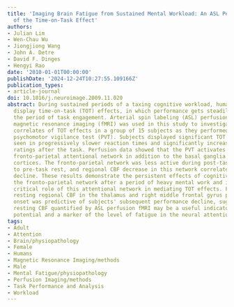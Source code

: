 ```yaml
---
title: 'Imaging Brain Fatigue from Sustained Mental Workload: An ASL Perfusion Study
  of the Time-on-Task Effect'
authors:
- Julian Lim
- Wen-Chau Wu
- Jiongjiong Wang
- John A. Detre
- David F. Dinges
- Hengyi Rao
date: '2010-01-01T00:00:00'
publishDate: '2024-12-24T10:27:55.109166Z'
publication_types:
- article-journal
doi: 10.1016/j.neuroimage.2009.11.020
abstract: During sustained periods of a taxing cognitive workload, humans typically
  display time-on-task (TOT) effects, in which performance gets steadily worse over
  the period of task engagement. Arterial spin labeling (ASL) perfusion functional
  magnetic resonance imaging (fMRI) was used in this study to investigate the neural
  correlates of TOT effects in a group of 15 subjects as they performed a 20-min continuous
  psychomotor vigilance test (PVT). Subjects displayed significant TOT effects, as
  seen in progressively slower reaction times and significantly increased mental fatigue
  ratings after the task. Perfusion data showed that the PVT activates a right lateralized
  fronto-parietal attentional network in addition to the basal ganglia and sensorimotor
  cortices. The fronto-parietal network was less active during post-task rest compared
  to pre-task rest, and regional CBF decrease in this network correlated with performance
  decline. These results demonstrate the persistent effects of cognitive fatigue in
  the fronto-parietal network after a period of heavy mental work and indicate the
  critical role of this attentional network in mediating TOT effects. Furthermore,
  resting regional CBF in the thalamus and right middle frontal gyrus prior to task
  onset was predictive of subjects' subsequent performance decline, suggesting that
  resting CBF quantified by ASL perfusion fMRI may be a useful indicator of performance
  potential and a marker of the level of fatigue in the neural attentional system.
tags:
- Adult
- Attention
- Brain/physiopathology
- Female
- Humans
- Magnetic Resonance Imaging/methods
- Male
- Mental Fatigue/physiopathology
- Perfusion Imaging/methods
- Task Performance and Analysis
- Workload
---
```

